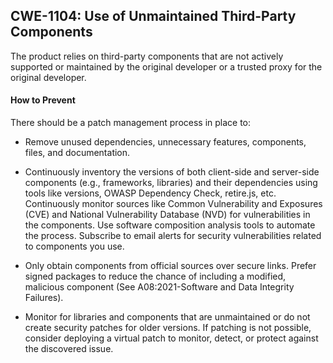 ## CWE-1104: Use of Unmaintained Third-Party Components


The product relies on third-party components that are not actively supported or maintained by the original developer or a trusted proxy for the original developer.


#### How to Prevent
There should be a patch management process in place to:

- Remove unused dependencies, unnecessary features, components, files, and documentation.

- Continuously inventory the versions of both client-side and server-side components (e.g., frameworks, libraries) and their dependencies using tools like versions, OWASP Dependency Check, retire.js, etc. Continuously monitor sources like Common Vulnerability and Exposures (CVE) and National Vulnerability Database (NVD) for vulnerabilities in the components. Use software composition analysis tools to automate the process. Subscribe to email alerts for security vulnerabilities related to components you use.

- Only obtain components from official sources over secure links. Prefer signed packages to reduce the chance of including a modified, malicious component (See A08:2021-Software and Data Integrity Failures).

- Monitor for libraries and components that are unmaintained or do not create security patches for older versions. If patching is not possible, consider deploying a virtual patch to monitor, detect, or protect against the discovered issue.
